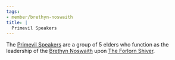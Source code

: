 ```yaml
---
tags:
- member/brethyn-noswaith
title: |
  Primevil Speakers
---
```


The [Primevil Speakers](Groups/Primevil%20Speakers.md) are a group of 5 elders who function as the leadership of the [Brethyn Noswaith](Groups/Brethyn%20Noswaith.md) upon [The Forlorn Shiver](Locations/Cloud%20Sea/Shards/The%20Forlorn%20Shiver/The%20Forlorn%20Shiver.md).
